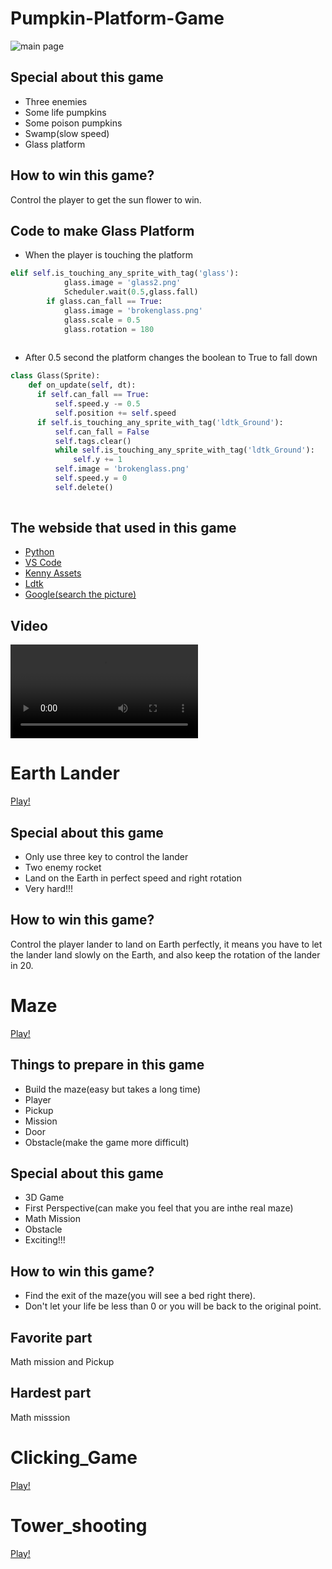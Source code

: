 Pumpkin-Platform-Game
========================================
![main page](https://user-images.githubusercontent.com/115221489/229107711-c478b92c-2d40-4a3b-b41a-e952330273f5.PNG)

Special about this game
------------------------------------

  * Three enemies
  * Some life pumpkins
  * Some poison pumpkins
  * Swamp(slow speed)
  * Glass platform
  
How to win this game?
------------------------------------

  Control the player to  get the sun flower to win.
  
Code to make Glass Platform
----------------------------------
  * When the player is touching the platform
~~~python
elif self.is_touching_any_sprite_with_tag('glass'):
            glass.image = 'glass2.png'
            Scheduler.wait(0.5,glass.fall)
        if glass.can_fall == True:
            glass.image = 'brokenglass.png'
            glass.scale = 0.5
            glass.rotation = 180
            
~~~
  * After 0.5 second the platform changes the boolean to True to fall down
  ~~~python
  class Glass(Sprite):
      def on_update(self, dt):
        if self.can_fall == True:
            self.speed.y -= 0.5
            self.position += self.speed 
        if self.is_touching_any_sprite_with_tag('ldtk_Ground'):
            self.can_fall = False
            self.tags.clear()
            while self.is_touching_any_sprite_with_tag('ldtk_Ground'):
                self.y += 1
            self.image = 'brokenglass.png'
            self.speed.y = 0
            self.delete()
         
~~~ 

The webside that used in this game
-------------------------------------

  * [Python](https://www.python.org/)
  * [VS Code](https://code.visualstudio.com/)
  * [Kenny Assets](https://www.kenney.nl/assets)
  * [Ldtk](https://ldtk.io/)
  * [Google(search the picture)](https://www.google.com/search?gs_ssp=eJzj4tTP1TcwMU02T1JgNGB0YPBiS8_PT89JBQBASQXT&q=google&rlz=1C1GCEA_enTW855TW855&oq=Goo&aqs=chrome.1.69i57j46i67i199i465i650j0i67i650l5j5.2666j0j7&sourceid=chrome&ie=UTF-8)

Video
---------------------------------

<video src="https://user-images.githubusercontent.com/115221489/229121825-8a65b334-4f6c-4ac7-a43a-f85b0f6b21e4.mp4" controls="controls" style="max-width: 730px;">
</video>






Earth Lander
========================================            
            
[Play!](Elissa_Earth_lander_webgl_v2/index.html) 

Special about this game
------------------------------------

  * Only use three key to control the lander
  * Two enemy rocket
  * Land on the Earth in perfect speed and right rotation
  * Very hard!!!

How to win this game?
------------------------------------

  Control the player lander to land on Earth perfectly, 
  it means you have to let the lander land slowly on the Earth, 
  and also keep the rotation of the lander in 20.


  
Maze
========================================                   
[Play!](Elissa_maze_webgl4/index.html) 

Things to prepare in this game
------------------------------------

* Build the maze(easy but takes a long time)
* Player
* Pickup
* Mission
* Door
* Obstacle(make the game more difficult)


Special about this game
------------------------------------

* 3D Game
* First Perspective(can make you feel that you are inthe real maze)
* Math Mission
* Obstacle
* Exciting!!!
  

How to win this game?
------------------------------------
* Find the exit of the maze(you will see a bed right there).
* Don't let your life be less than 0 or you will be back to the original point.


Favorite part
------------------------------------
Math mission and Pickup

Hardest part
------------------------------------
Math misssion



Clicking_Game
================================================
[Play!](clicking_game_webgl/index.html) 



Tower_shooting
================================================
[Play!](Tower_shooting_webgl1/index.html) 



